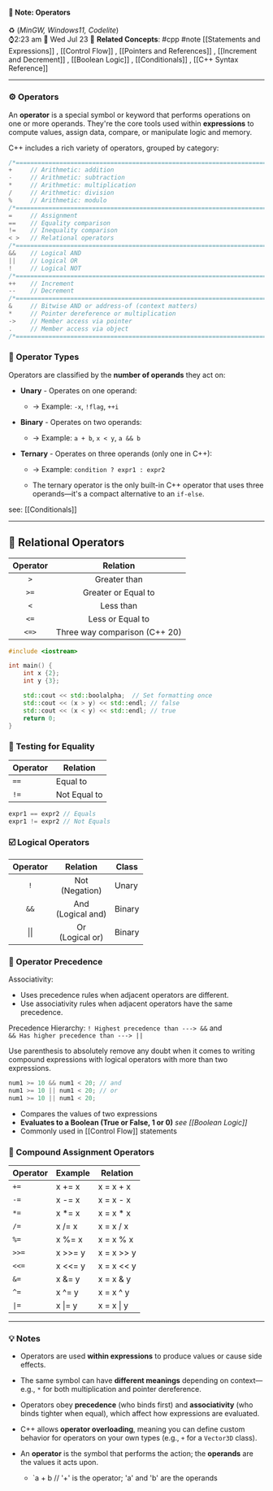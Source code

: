 
#### 📝 Note: Operators 
 ♻️ (*MinGW, Windows11, Codelite*)   
 ⌚2:23 am  📆 Wed Jul 23
 🔗 **Related Concepts**: #cpp #note [[Statements and Expressions]] , [[Control Flow]] , [[Pointers and References]] , [[Increment and Decrement]] , [[Boolean Logic]] , [[Conditionals]] , [[C++ Syntax Reference]]
___
### ⚙️ Operators

An **operator** is a special symbol or keyword that performs operations on one or more operands. They're the core tools used within **expressions** to compute values, assign data, compare, or manipulate logic and memory.

C++ includes a rich variety of operators, grouped by category:

```cpp title:Operators
/*==========================================================================*/
+     // Arithmetic: addition
-     // Arithmetic: subtraction
*     // Arithmetic: multiplication
/     // Arithmetic: division
%     // Arithmetic: modulo
/*==========================================================================*/
=     // Assignment
==    // Equality comparison
!=    // Inequality comparison
< >   // Relational operators
/*==========================================================================*/
&&    // Logical AND
||    // Logical OR
!     // Logical NOT
/*==========================================================================*/
++    // Increment
--    // Decrement
/*==========================================================================*/
&     // Bitwise AND or address-of (context matters)
*     // Pointer dereference or multiplication
->    // Member access via pointer
.     // Member access via object
/*==========================================================================*/
```

### 🧮 Operator Types

Operators are classified by the **number of operands** they act on:

 - **Unary** - Operates on one operand:

	 - → Example: `-x`, `!flag`, `++i`

- **Binary** - Operates on two operands:
	
	- → Example: `a + b`, `x < y`, `a && b`

- **Ternary** - Operates on three operands (only one in C++):
	
	- → Example: `condition ? expr1 : expr2`
	
	- The ternary operator is the only built-in C++ operator that uses three operands—it's a compact alternative to an `if-else`.

see: [[Conditionals]]

---
## 🍻 Relational Operators

| Operator |           Relation            |
| :------: | :---------------------------: |
|   `>`    |         Greater than          |
|   `>=`   |      Greater or Equal to      |
|   `<`    |           Less than           |
|   `<=`   |       Less or Equal to        |
|  `<=>`   | Three way comparison (C++ 20) |

```cpp title:Syntax
#include <iostream>

int main() {
    int x {2};
    int y {3};

    std::cout << std::boolalpha;  // Set formatting once
    std::cout << (x > y) << std::endl; // false
    std::cout << (x < y) << std::endl; // true
    return 0;
}
```

### 📐 Testing for Equality

| Operator | Relation     |
| -------- | ------------ |
| `==`     | Equal to     |
| `!=`     | Not Equal to |

```cpp title:Syntax
expr1 == expr2 // Equals
expr1 != expr2 // Not Equals
```

### ☑️ Logical Operators

| Operator |       Relation       | Class  |
| :------: | :------------------: | ------ |
|   `!`    |  Not<br>(Negation)   | Unary  |
|   `&&`   | And<br>(Logical and) | Binary |
|   \|\|   |  Or<br>(Logical or)  | Binary |

### 🚛 Operator Precedence 

Associativity:
- Uses precedence rules when adjacent operators are different.
- Use associativity rules when adjacent operators have the same precedence. 

Precedence Hierarchy:
`! Highest precedence than ---> &&`  and   
`&& Has higher precedence than ---> ||`

Use parenthesis to absolutely remove any doubt when it comes to writing compound expressions with logical operators with more than two expressions.

```cpp title:Syntax
num1 >= 10 && num1 < 20; // and
num1 >= 10 || num1 < 20; // or
num1 >= 10 || num1 < 20;
```

- Compares the values of two expressions
- **Evaluates to a Boolean (True or False, 1 or 0)** *see [[Boolean Logic]]*
- Commonly used in [[Control Flow]] statements

### 🎱 Compound Assignment Operators

| Operator | Example | Relation   |
| -------- | ------- | ---------- |
| `+=`     | x += x  | x = x + x  |
| `-=`     | x -= x  | x = x - x  |
| `*=`     | x *= x  | x = x * x  |
| `/=`     | x /= x  | x = x / x  |
| `%=`     | x %= x  | x = x % x  |
| `>>=`    | x >>= y | x = x >> y |
| `<<=`    | x <<= y | x = x << y |
| `&=`     | x &= y  | x = x & y  |
| `^=`     | x ^= y  | x = x ^ y  |
| `\|=`    | x \|= y | x = x \| y |

---
### 💡 Notes

- Operators are used **within expressions** to produce values or cause side effects.
    
- The same symbol can have **different meanings** depending on context—e.g., `*` for both multiplication and pointer dereference.
    
- Operators obey **precedence** (who binds first) and **associativity** (who binds tighter when equal), which affect how expressions are evaluated.
    
- C++ allows **operator overloading**, meaning you can define custom behavior for operators on your own types (e.g., `+` for a `Vector3D` class).

- An **operator** is the symbol that performs the action; the **operands** are the values it acts upon.

	- `a + b   // '+' is the operator; 'a' and 'b' are the operands
